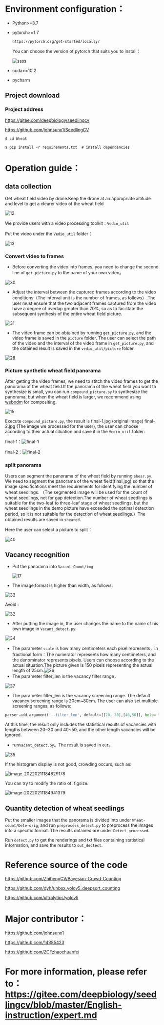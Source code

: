# Environment configuration：

- Python>=3.7 

- pytorch>=1.7

  `https://pytorch.org/get-started/locally/ `

  You can choose the version of pytorch that suits you to install：

  ![ssss](Quickstart.assets/ssss.png)

- cuda>=10.2

- pycharm

## Project download
### Project address    
https://gitee.com/deepbiology/seedlingcv

https://github.com/johnsunx1/SeedlingCV


`$ cd Wheat`

`$ pip install -r requirements.txt  # install dependencies` 

# Operation guide：

## data collection

Get wheat field video by drone.Keep the drone at an appropriate altitude and level to get a clearer video of the wheat field

![12](Quickstart.assets/12.png)

We provide users with a video processing toolkit：`Vedio_util`

Put the video under the `Vedio_util` folder：

![13](Quickstart.assets/13.png)

### Convert video to frames

* Before converting the video into frames, you need to change the second line of `get_picture.py` to the name of your own video。

![30](Quickstart.assets/30.png)



* Adjust the interval between the captured frames according to the video conditions（The interval unit is the number of frames, as follows）.The user must ensure that the two adjacent frames captured from the video have a degree of overlap greater than 70%, so as to facilitate the subsequent synthesis of the entire wheat field picture.

![31](Quickstart.assets/31.png)

* The video frame can be obtained by running `get_picture.py`, and the video frame is saved in the `picture` folder. The user can select the path of the video and the interval of the video frame in `get_picture.py`, and the obtained result is saved in the `vedio_util/picture` folder.

![28](Quickstart.assets/28-1644926599348.png)

###  Picture synthetic wheat field panorama

After getting the video frames, we need to stitch the video frames to get the panorama of the wheat field.If the panorama of the wheat field you want to synthesize is small, you can run `compound_picture.py` to synthesize the panorama, but when the wheat field is larger, we recommend using [webodm](https://github.com/OpenDroneMap/WebODM) for compositing.

![15](Quickstart.assets/15.png)

Execute `compound_picture.py`, the result is final-1.jpg (original image) final-2.jpg (The image we processed for the user), the user can choose according to their actual situation and save it in the `Vedio_util` folder:

final-1：![final-1](Quickstart.assets/final-1.png)

final-2：![final-2](Quickstart.assets/final-2.png)

###  split panorama

Users can segment the panorama of the wheat field by running `shear.py`. We need to segment the panorama of the wheat field(final.jpg) so that the image specifications meet the requirements for identifying the number of wheat seedlings. （The segmented image will be used for the count of wheat seedlings, not for gap detection.The number of wheat seedlings is suitable for the two-leaf to three-leaf stage of wheat seedlings, but the wheat seedlings in the demo picture have exceeded the optimal detection period, so it is not suitable for the detection of wheat seedlings.）The obtained results are saved in `sheared`.

Here the user can select a picture to split：

![40](Quickstart.assets/40.png)

## Vacancy recognition

* Put the panorama into `Vacant-Count/img`

  ![17](Quickstart.assets/17.png)

* The image format is higher than width, as follows:

![33](Quickstart.assets/33.png)

Avoid :

![32](Quickstart.assets/32.png)

* After putting the image in, the user changes the name to the name of his own image in `Vacant_detect.py`:

![34](Quickstart.assets/34.png)

* The parameter `scale` is how many centimeters each pixel represents，in fractional form：The numerator represents how many centimeters, and the denominator represents pixels. Users can choose according to the actual situation.The picture given is 150 pixels representing the actual length of 25cm.![36](Quickstart.assets/36.png)
* The parameter filter_len is the vacancy filter range，

![37](Quickstart.assets/37.png)

* The parameter filter_len is the vacancy screening range. The default vacancy screening range is 20cm~80cm. The user can also set multiple screening ranges, as follows:

```python
parser.add_argument('--filter_len', default=[[20, 30],[40,50]], help='the interval of len to filter')
```

   At this time, the result only includes the statistical results of vacancies with lengths between 20~30 and 40~50, and the other length vacancies will be ignored.

* run`Vacant_detect.py`。The result is saved in `out`。

![35](Quickstart.assets/35.png)

If the histogram display is not good, crowding occurs, such as:

![image-20220211184829178](Quickstart.assets/image-20220211184829178.png)

You can try to modify the ratio of: figsize.

![image-20220211184941379](Quickstart.assets/image-20220211184941379.png)

## Quantity detection of wheat seedlings

Put the smaller images that the panorama is divided into under `Wheat-count/Dete-orig`, and run `preprocess_detect.py` to preprocess the images into a specific format. The results obtained are under `Detect_processed`.

Run `detect.py` to get the renderings and txt files containing statistical information, and save the results to `out_dectect`.

# Reference source of the code

https://github.com/ZhihengCV/Bayesian-Crowd-Counting

https://github.com/dyh/unbox_yolov5_deepsort_counting

https://github.com/ultralytics/yolov5 

# Major contributor：

https://github.com/johnsunx1

https://github.com/14385423

https://github.com/ZCFzhaochuanfei

# For more information, please refer to：https://gitee.com/deepbiology/seedlingcv/blob/master/English-instruction/expert.md
